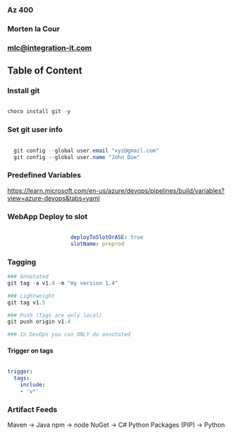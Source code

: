 
### Az 400
### Morten la Cour
### mlc@integration-it.com




## Table of Content




### Install git

```powershell

choco install git -y

```

### Set git user info

```powershell

  git config --global user.email "xyz@gmail.com"
  git config --global user.name "John Doe"

```


### Predefined Variables

https://learn.microsoft.com/en-us/azure/devops/pipelines/build/variables?view=azure-devops&tabs=yaml


### WebApp Deploy to slot

```yaml

                    deployToSlotOrASE: true
                    slotName: preprod

```


### Tagging

```powershell
### Annotated
git tag -a v1.4 -m "my version 1.4"

### Lightweight
git tag v1.5

### Push (Tags are only local)
git push origin v1.4

### In DevOps you can ONLY do annotated

```

#### Trigger on tags

```yaml

trigger:
  tags:
    include:
    - 'v*'

```


### Artifact Feeds

Maven -> Java
npm -> node
NuGet -> C#
Python Packages (PIP) -> Python


